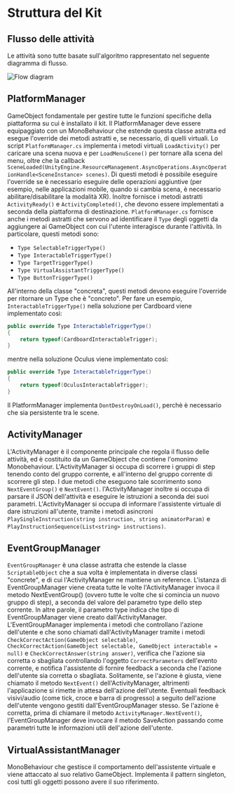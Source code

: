 # Struttura del Kit

## Flusso delle attività

Le attività sono tutte basate sull'algoritmo rappresentato nel seguente diagramma di flusso.

![Flow diagram](/images/INCLUDIkit-Flow-diagram.svg)

## PlatformManager

GameObject fondamentale per gestire tutte le funzioni specifiche della piattaforma su cui è installato il kit.
Il PlatformManager deve essere equipaggiato con un MonoBehaviour che estende questa classe astratta
ed esegue l'override dei metodi astratti e, se necessario, di quelli virtuali.
Lo script `PlatformManager.cs` implementa i metodi virtuali `LoadActivity()` per caricare una scena nuova
e per `LoadMenuScene()` per tornare alla scena del menu,
oltre che la callback `SceneLoaded(UnityEngine.ResourceManagement.AsyncOperations.AsyncOperationHandle<SceneInstance> scenes)`.
Di questi metodi è possibile eseguire l'override se è necessario eseguire delle operazioni aggiuntive
(per esempio, nelle applicazioni mobile, quando si cambia scena, è necessario abilitare/disabilitare la modalità XR).
Inoltre fornisce i metodi astratti `ActivityReady()` e `ActivityCompleted()`,
che devono essere implementati a seconda della piattaforma di destinazione.
`PlatformManager.cs` fornisce anche i metodi astratti che servono ad identificare il `Type`
degli oggetti da aggiungere ai GameObject con cui l'utente interagisce durante l'attività.
In particolare, questi metodi sono:

- `Type SelectableTriggerType()`
- `Type InteractableTriggerType()`
- `Type TargetTriggerType()`
- `Type VirtualAssistantTriggerType()`
- `Type ButtonTriggerType()`

All'interno della classe "concreta", questi metodi devono eseguire l'override per ritornare un Type che è "concreto".
Per fare un esempio, `InteractableTriggerType()` nella soluzione per Cardboard viene implementato così:

```csharp
public override Type InteractableTriggerType()
{
    return typeof(CardboardInteractableTrigger);
}
```

mentre nella soluzione Oculus viene implementato così:

```csharp
public override Type InteractableTriggerType()
{
    return typeof(OculusInteractableTrigger);
}
```

Il PlatformManager implementa `DontDestroyOnLoad()`, perchè è necessario che sia persistente tra le scene.

## ActivityManager

L'ActivityManager è il componente principale che regola il flusso delle attività,
ed è costituito da un GameObject che contiene l'omonimo Monobehaviour.
L'ActivityManager si occupa di scorrere i gruppi di step tenendo conto del gruppo corrente,
e all'interno del gruppo corrente di scorrere gli step.
I due metodi che eseguono tale scorrimento sono `NextEventGroup()` e `NextEvent()`.
l'ActivityManager inoltre si occupa di parsare il JSON dell'attività e eseguire le istruzioni a seconda dei suoi parametri.
L'ActivityManager si occupa di informare l'assistente virtuale di dare istruzioni all'utente,
tramite i metodi asincroni `PlaySingleInstruction(string instruction, string animatorParam)`
e `PlayInstructionSequence(List<string> instructions)`.

## EventGroupManager

`EventGroupManager` è una classe astratta che estende la classe `ScriptableObject`
che a sua volta è implementata in diverse classi "concrete", e di cui l'ActivityManager ne mantiene un reference.
L'istanza di EventGroupManager viene creata tutte le volte l'ActivityManager invoca il metodo NextEventGroup()
(ovvero tutte le volte che si comincia un nuovo gruppo di step), a seconda del valore del parametro type dello step corrente.
In altre parole, il parametro type indica che tipo di EventGroupManager viene creato dall'ActivityManager.
L'EventGroupManager implementa i metodi che controllano l'azione dell'utente e che sono chiamati dall'ActivityManager tramite i metodi
`CheckCorrectAction(GameObject selectable)`, `CheckCorrectAction(GameObject selectable, GameObject interactable = null)`
e `CheckCorrectAnswer(string answer)`, verifica che l'azione sia corretta o sbagliata controllando l'oggetto `CorrectParameters`
dell'evento corrente, e notifica l'assistente di fornire feedback a seconda che l'azione dell'utente sia corretta o sbagliata.
Solitamente, se l'azione è giusta, viene chiamato il metodo `NextEvent()` dell'ActivityManager,
altrimenti l'applicazione si rimette in attesa dell'azione dell'utente.
Eventuali feedback visivi/audio (come tick, croce e barra di progresso)
a seguito dell'azione dell'utente vengono gestiti dall'EventGroupManager stesso.
Se l'azione è corretta, prima di chiamare il metodo `ActivityManager.NextEvent()`,
l'EventGroupManager deve invocare il metodo SaveAction passando come parametri tutte le informazioni utili dell'azione dell'utente.

## VirtualAssistantManager

MonoBehaviour che gestisce il comportamento dell'assistente virtuale e viene attaccato al suo relativo GameObject.
Implementa il pattern singleton, così tutti gli oggetti possono avere il suo riferimento.
